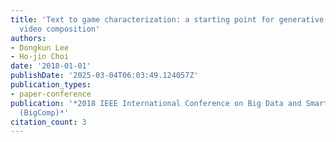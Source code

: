 ```yaml
---
title: 'Text to game characterization: a starting point for generative adversarial
  video composition'
authors:
- Dongkun Lee
- Ho-jin Choi
date: '2018-01-01'
publishDate: '2025-03-04T06:03:49.124057Z'
publication_types:
- paper-conference
publication: '*2018 IEEE International Conference on Big Data and Smart Computing
  (BigComp)*'
citation_count: 3
---
```

